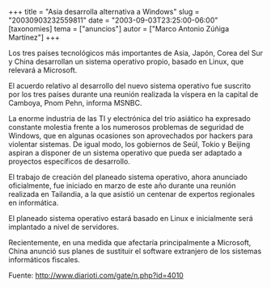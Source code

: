 +++
title = "Asia desarrolla alternativa a Windows"
slug = "20030903232559811"
date = "2003-09-03T23:25:00-06:00"
[taxonomies]
tema = ["anuncios"]
autor = ["Marco Antonio Zúñiga Martínez"]
+++

Los tres países tecnológicos más importantes de Asia, Japón, Corea del
Sur y China desarrollan un sistema operativo propio, basado en Linux,
que relevará a Microsoft.

<!-- more -->
El acuerdo relativo al desarrollo del nuevo sistema operativo fue
suscrito por los tres países durante una reunión realizada la víspera en
la capital de Camboya, Pnom Pehn, informa MSNBC.

La enorme industria de las TI y electrónica del trío asiático ha
expresado constante molestia frente a los numerosos problemas de
seguridad de Windows, que en algunas ocasiones son aprovechados por
hackers para violentar sistemas. De igual modo, los gobiernos de Seúl,
Tokio y Beijing aspiran a disponer de un sistema operativo que pueda ser
adaptado a proyectos específicos de desarrollo.

El trabajo de creación del planeado sistema operativo, ahora anunciado
oficialmente, fue iniciado en marzo de este año durante una reunión
realizada en Tailandia, a la que asistió un centenar de expertos
regionales en informática.

El planeado sistema operativo estará basado en Linux e inicialmente será
implantado a nivel de servidores.

Recientemente, en una medida que afectaría principalmente a Microsoft,
China anunció sus planes de sustituir el software extranjero de los
sistemas informáticos fiscales.

Fuente: <http://www.diarioti.com/gate/n.php?id=4010>
